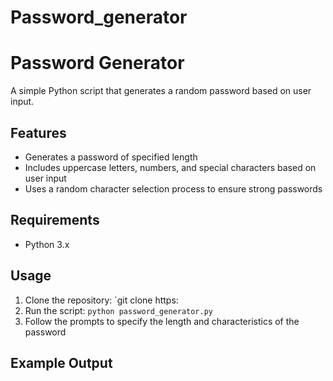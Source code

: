 # Password_generator

# Password Generator

A simple Python script that generates a random password based on user input.

## Features
* Generates a password of specified length
* Includes uppercase letters, numbers, and special characters based on user input
* Uses a random character selection process to ensure strong passwords

## Requirements
* Python 3.x

## Usage
1. Clone the repository: `git clone https:                                                  
2. Run the script: `python password_generator.py`
3. Follow the prompts to specify the length and characteristics of the password

## Example Output
